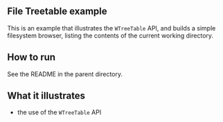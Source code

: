 File Treetable example
----------------------

This is an example that illustrates the `WTreeTable` API, and builds a
simple filesystem browser, listing the contents of the current working
directory.

How to run
----------

See the README in the parent directory.

What it illustrates
-------------------

- the use of the `WTreeTable` API